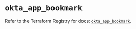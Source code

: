# `okta_app_bookmark`

Refer to the Terraform Registry for docs: [`okta_app_bookmark`](https://registry.terraform.io/providers/okta/okta/4.11.0/docs/resources/app_bookmark).
